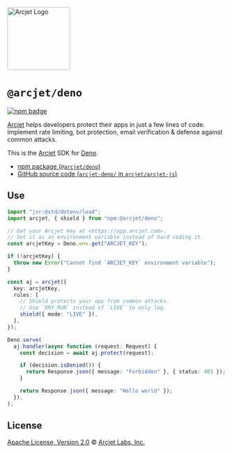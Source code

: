 <a href="https://arcjet.com" target="_arcjet-home">
  <picture>
    <source media="(prefers-color-scheme: dark)" srcset="https://arcjet.com/arcjet-logo-dark-planet-arrival.svg">
    <img src="https://arcjet.com/arcjet-logo-light-planet-arrival.svg" alt="Arcjet Logo" height="144" width="auto">
  </picture>
</a>

# `@arcjet/deno`

<p>
  <a href="https://www.npmjs.com/package/@arcjet/deno">
    <picture>
      <source media="(prefers-color-scheme: dark)" srcset="https://img.shields.io/npm/v/%40arcjet%2Fdeno?style=flat-square&label=%E2%9C%A6Aj&labelColor=000000&color=5C5866">
      <img alt="npm badge" src="https://img.shields.io/npm/v/%40arcjet%2Fdeno?style=flat-square&label=%E2%9C%A6Aj&labelColor=ECE6F0&color=ECE6F0">
    </picture>
  </a>
</p>

[Arcjet][arcjet] helps developers protect their apps in just a few lines of
code. Implement rate limiting, bot protection, email verification & defense
against common attacks.

This is the [Arcjet][arcjet] SDK for [Deno][deno].

- [npm package (`@arcjet/deno`)](https://www.npmjs.com/package/@arcjet/deno)
- [GitHub source code (`arcjet-deno/` in `arcjet/arcjet-js`)](https://github.com/arcjet/arcjet-js/tree/main/arcjet-deno)

<!--

## Install

This package is ESM only.
Install with XXX:

```sh
TODO: what should we recommend?
```

-->

## Use

```ts
import "jsr:@std/dotenv/load";
import arcjet, { shield } from "npm:@arcjet/deno";

// Get your Arcjet key at <https://app.arcjet.com>.
// Set it as an environment variable instead of hard coding it.
const arcjetKey = Deno.env.get("ARCJET_KEY");

if (!arcjetKey) {
  throw new Error("Cannot find `ARCJET_KEY` environment variable");
}

const aj = arcjet({
  key: arcjetKey,
  rules: [
    // Shield protects your app from common attacks.
    // Use `DRY_RUN` instead of `LIVE` to only log.
    shield({ mode: "LIVE" }),
  ],
});

Deno.serve(
  aj.handler(async function (request: Request) {
    const decision = await aj.protect(request);

    if (decision.isDenied()) {
      return Response.json({ message: "Forbidden" }, { status: 403 });
    }

    return Response.json({ message: "Hello world" });
  }),
);
```

<!--

TODO(@wooorm-arcjet): This is missing?

For more on how to configure Arcjet with Deno and how to protect Deno,
see the [Arcjet Deno SDK reference][arcjet-reference-deno] on our website.

[arcjet-reference-deno]: https://docs.arcjet.com/reference/deno

-->

## License

[Apache License, Version 2.0][apache-license] © [Arcjet Labs, Inc.][arcjet]

[arcjet]: https://arcjet.com
[deno]: https://deno.com/
[apache-license]: http://www.apache.org/licenses/LICENSE-2.0
